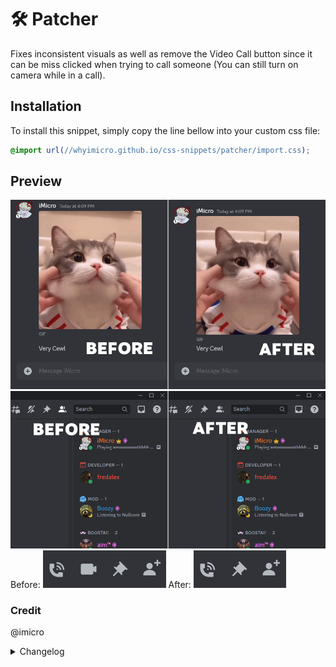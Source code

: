 # 🛠️ Patcher
Fixes inconsistent visuals as well as remove the Video Call button since it can be miss clicked when trying to call someone (You can still turn on camera while in a call).
## Installation
To install this snippet, simply copy the line bellow into your custom css file:
```css
@import url(//whyimicro.github.io/css-snippets/patcher/import.css);
```
## Preview
![image](https://raw.githubusercontent.com/WhyiMicro/css-snippets/main/_previews/patcher/patcher1.png)
![image](https://raw.githubusercontent.com/WhyiMicro/css-snippets/main/_previews/patcher/patcher2.png)
Before:
![image](https://raw.githubusercontent.com/WhyiMicro/css-snippets/main/_previews/patcher/patcher3(0).png)
After:
![image](https://raw.githubusercontent.com/WhyiMicro/css-snippets/main/_previews/patcher/patcher3(1).png)
### Credit
@imicro
<details>
<summary>Changelog</summary>

## 1.0.0

- Moved from old repo to new one

</details>
